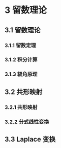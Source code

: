 # 3 留数理论

## 3.1 留数理论
### 3.1.1 留数定理

### 3.1.2 积分计算

### 3.1.3 辐角原理

## 3.2 共形映射
### 3.2.1 共形映射

### 3.2.2 分式线性变换

## 3.3 Laplace 变换
